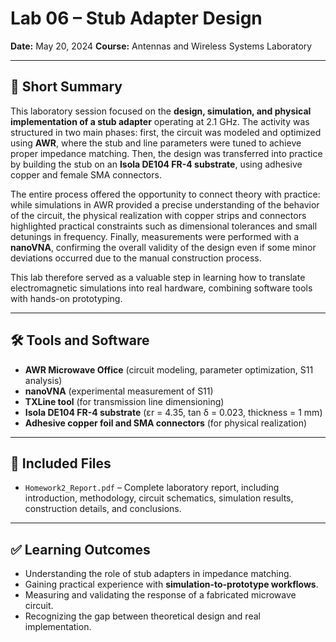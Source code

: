 
# Lab 06 – Stub Adapter Design

**Date:** May 20, 2024
**Course:** Antennas and Wireless Systems Laboratory

---

## 📌 Short Summary

This laboratory session focused on the **design, simulation, and physical implementation of a stub adapter** operating at 2.1 GHz. The activity was structured in two main phases: first, the circuit was modeled and optimized using **AWR**, where the stub and line parameters were tuned to achieve proper impedance matching. Then, the design was transferred into practice by building the stub on an **Isola DE104 FR-4 substrate**, using adhesive copper and female SMA connectors.

The entire process offered the opportunity to connect theory with practice: while simulations in AWR provided a precise understanding of the behavior of the circuit, the physical realization with copper strips and connectors highlighted practical constraints such as dimensional tolerances and small detunings in frequency. Finally, measurements were performed with a **nanoVNA**, confirming the overall validity of the design even if some minor deviations occurred due to the manual construction process.

This lab therefore served as a valuable step in learning how to translate electromagnetic simulations into real hardware, combining software tools with hands-on prototyping.

---

## 🛠️ Tools and Software

* **AWR Microwave Office** (circuit modeling, parameter optimization, S11 analysis)
* **nanoVNA** (experimental measurement of S11)
* **TXLine tool** (for transmission line dimensioning)
* **Isola DE104 FR-4 substrate** (εr = 4.35, tan δ = 0.023, thickness = 1 mm)
* **Adhesive copper foil and SMA connectors** (for physical realization)

---

## 📂 Included Files

* `Homework2_Report.pdf` – Complete laboratory report, including introduction, methodology, circuit schematics, simulation results, construction details, and conclusions.

---

## ✅ Learning Outcomes

* Understanding the role of stub adapters in impedance matching.
* Gaining practical experience with **simulation-to-prototype workflows**.
* Measuring and validating the response of a fabricated microwave circuit.
* Recognizing the gap between theoretical design and real implementation.
